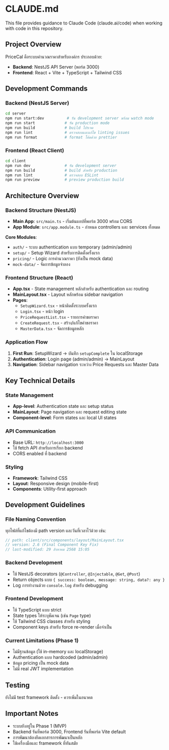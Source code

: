 # CLAUDE.md

This file provides guidance to Claude Code (claude.ai/code) when working with code in this repository.

## Project Overview

PriceCal คือระบบคำนวณราคาสำหรับองค์กร ประกอบด้วย:
- **Backend**: NestJS API Server (พอร์ต 3000)
- **Frontend**: React + Vite + TypeScript + Tailwind CSS

## Development Commands

### Backend (NestJS Server)
```bash
cd server
npm run start:dev          # รัน development server พร้อม watch mode
npm run start             # รัน production mode
npm run build             # build โปรเจค
npm run lint              # ตรวจสอบและแก้ไข linting issues
npm run format            # format โค้ดด้วย prettier
```

### Frontend (React Client)
```bash
cd client
npm run dev               # รัน development server
npm run build             # build สำหรับ production
npm run lint              # ตรวจสอบ ESLint
npm run preview           # preview production build
```

## Architecture Overview

### Backend Structure (NestJS)
- **Main App**: `src/main.ts` - เริ่มต้นแอปที่พอร์ต 3000 พร้อม CORS
- **App Module**: `src/app.module.ts` - กำหนด controllers และ services ทั้งหมด

**Core Modules**:
- `auth/` - ระบบ authentication แบบ temporary (admin/admin)
- `setup/` - Setup Wizard สำหรับการติดตั้งครั้งแรก
- `pricing/` - Logic การคำนวณราคา (ยังเป็น mock data)
- `mock-data/` - จัดการข้อมูลจำลอง

### Frontend Structure (React)
- **App.tsx** - State management หลักสำหรับ authentication และ routing
- **MainLayout.tsx** - Layout หลักพร้อม sidebar navigation
- **Pages**: 
  - `SetupWizard.tsx` - หน้าติดตั้งระบบครั้งแรก
  - `Login.tsx` - หน้า login
  - `PriceRequestList.tsx` - รายการคำขอราคา
  - `CreateRequest.tsx` - สร้าง/แก้ไขคำขอราคา
  - `MasterData.tsx` - จัดการข้อมูลหลัก

### Application Flow
1. **First Run**: SetupWizard → บันทึก `setupComplete` ใน localStorage
2. **Authentication**: Login page (admin/admin) → MainLayout
3. **Navigation**: Sidebar navigation ระหว่าง Price Requests และ Master Data

## Key Technical Details

### State Management
- **App-level**: Authentication state และ setup status
- **MainLayout**: Page navigation และ request editing state
- **Component-level**: Form states และ local UI states

### API Communication
- Base URL: `http://localhost:3000`
- ใช้ fetch API สำหรับการเรียก backend
- CORS enabled ที่ backend

### Styling
- **Framework**: Tailwind CSS
- **Layout**: Responsive design (mobile-first)
- **Components**: Utility-first approach

## Development Guidelines

### File Naming Convention
ทุกไฟล์ที่แก้ไขต้องมี path version และวันที่เวลาไว้ด้วย เช่น:
```typescript
// path: client/src/components/layout/MainLayout.tsx
// version: 2.6 (Final Component Key Fix)
// last-modified: 29 สิงหาคม 2568 15:05
```

### Backend Development
- ใช้ NestJS decorators (`@Controller`, `@Injectable`, `@Get`, `@Post`)
- Return objects แบบ `{ success: boolean, message: string, data?: any }`
- Log การทำงานด้วย `console.log` สำหรับ debugging

### Frontend Development
- ใช้ TypeScript แบบ strict
- State types ให้ระบุชัดเจน (เช่น `Page` type)
- ใช้ Tailwind CSS classes สำหรับ styling
- Component keys สำหรับ force re-render เมื่อจำเป็น

### Current Limitations (Phase 1)
- ไม่มีฐานข้อมูล (ใช้ in-memory และ localStorage)
- Authentication แบบ hardcoded (admin/admin)
- ข้อมูล pricing เป็น mock data
- ไม่มี real JWT implementation

## Testing
ยังไม่มี test framework ติดตั้ง - ควรเพิ่มในอนาคต

## Important Notes
- ระบบยังอยู่ใน Phase 1 (MVP)
- Backend รันที่พอร์ต 3000, Frontend รันที่พอร์ต Vite default
- การพัฒนาต้องยึดเอกสารการพัฒนาเป็นหลัก
- ใช้เครื่องมือและ framework ที่ทันสมัย